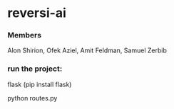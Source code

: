 # reversi-ai

### Members
Alon Shirion, 
Ofek Aziel,
Amit Feldman,
Samuel Zerbib

### run the project:

flask (pip install flask)

python routes.py
